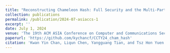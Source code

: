 ```yaml
---
title: "Reconstructing Chameleon Hash: Full Security and the Multi-Party Setting."
collection: publications
permalink: /publication/2024-07-asiaccs-1
excerpt: ''
date: July 1, 2024
venue: 'The 19th ACM ASIA Conference on Computer and Communications Security (ACM ASIACCS 2024). Singapore. July 1-5, 2024'
paperurl: 'https://github.com/kychancf/CCTY24_cham_hash'
citation: 'Kwan Yin Chan, Liqun Chen, Yangguang Tian, and Tsz Hon Yuen: Reconstructing Chameleon Hash: Full Security and the Multi-Party Setting. To appear in AsiaCCS 2024.'
---
```

